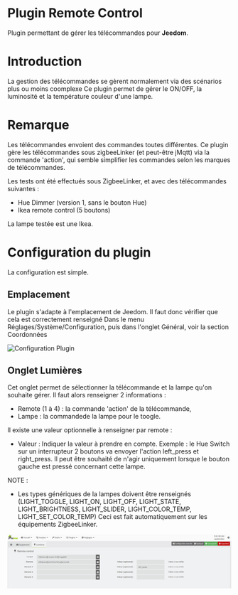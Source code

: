 # Plugin Remote Control

Plugin permettant de gérer les télécommandes pour **Jeedom**.

# Introduction 

La gestion des télécommandes se gèrent normalement via des scénarios plus ou moins coomplexe
Ce plugin permet de gérer le ON/OFF, la luminosité et la température couleur d'une lampe.

# Remarque

Les télécommandes envoient des commandes toutes différentes.
Ce plugin gère les télécommandes sous zigbeeLinker (et peut-être jMqtt) via la commande 'action', qui semble simplifier les commandes selon les marques de télécommandes.

Les tests ont été effectués sous ZigbeeLinker, et avec des télécommandes suivantes :
- Hue Dimmer (version 1, sans le bouton Hue)
- Ikea remote control (5 boutons)

La lampe testée est une Ikea.


# Configuration du plugin

La configuration est simple.

## Emplacement

Le plugin s'adapte à l'emplacement de Jeedom.
Il faut donc vérifier que cela est correctement renseigné
Dans le menu Réglages/Système/Configuration, puis dans l'onglet Général, voir la section Coordonnées

![Configuration Plugin](../images/Param_Coordonnées.png)

## Onglet Lumières

Cet onglet permet de sélectionner la télécommande et la lampe qu'on souhaite gérer.
Il faut alors renseigner 2 informations :
- Remote (1 à 4) : la commande 'action' de la télécommande,
- Lampe : la commandede la lampe pour le toogle.

Il existe une valeur optionnelle à renseigner par remote :
- Valeur : Indiquer la valeur à prendre en compte.
   Exemple : le Hue Switch sur un interrupteur 2 boutons va envoyer l'action left_press et right_press.
   Il peut être souhaité de n'agir uniquement lorsque le bouton gauche est pressé concernant cette lampe.


NOTE : 
- Les types génériques de la lampes doivent être renseignés (LIGHT_TOGGLE, LIGHT_ON, LIGHT_OFF, LIGHT_STATE, LIGHT_BRIGHTNESS, LIGHT_SLIDER, LIGHT_COLOR_TEMP, LIGHT_SET_COLOR_TEMP)
Ceci est fait automatiquement sur les équipements ZigbeeLinker.

![Configuration Plugin](../images/Equipement_Lumieres.png)
